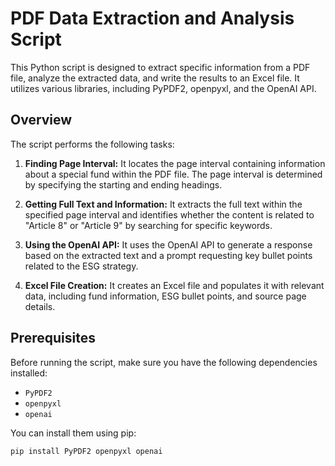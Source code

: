# PDF Data Extraction and Analysis Script

This Python script is designed to extract specific information from a PDF file, analyze the extracted data, and write the results to an Excel file. It utilizes various libraries, including PyPDF2, openpyxl, and the OpenAI API.

## Overview

The script performs the following tasks:

1. **Finding Page Interval:** It locates the page interval containing information about a special fund within the PDF file. The page interval is determined by specifying the starting and ending headings.

2. **Getting Full Text and Information:** It extracts the full text within the specified page interval and identifies whether the content is related to "Article 8" or "Article 9" by searching for specific keywords.

3. **Using the OpenAI API:** It uses the OpenAI API to generate a response based on the extracted text and a prompt requesting key bullet points related to the ESG strategy.

4. **Excel File Creation:** It creates an Excel file and populates it with relevant data, including fund information, ESG bullet points, and source page details.

## Prerequisites

Before running the script, make sure you have the following dependencies installed:

- `PyPDF2`
- `openpyxl`
- `openai`

You can install them using pip:

```bash
pip install PyPDF2 openpyxl openai
